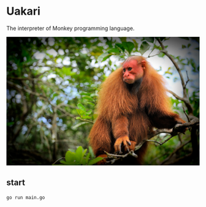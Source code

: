 # Uakari

The interpreter of Monkey programming language.

![uakari](uakari.jpeg)

## start
`go run main.go`